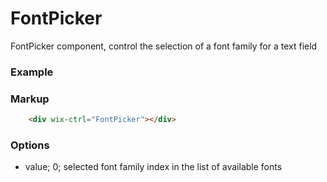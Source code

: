 # FontPicker

FontPicker component, control the selection of a font family for a text field

### Example

### Markup
```html
    <div wix-ctrl="FontPicker"></div>
```

### Options

* value; 0; selected font family index in the list of available fonts
